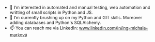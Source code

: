 - 👀 I’m interested in automated and manual testing, web automation and writting of small scripts in Python and JS.
- 🌱 I’m currently brushing up on my Python and GIT skills. Moreover adding databases and Python's SQLAlchemy.
- 📫 You can reach me via LinkedIn: www.linkedin.com/in/ing-michala-marková 

<!---
IngMichalaM/IngMichalaM is a ✨ special ✨ repository because its `README.md` (this file) appears on your GitHub profile.
You can click the Preview link to take a look at your changes.
--->
